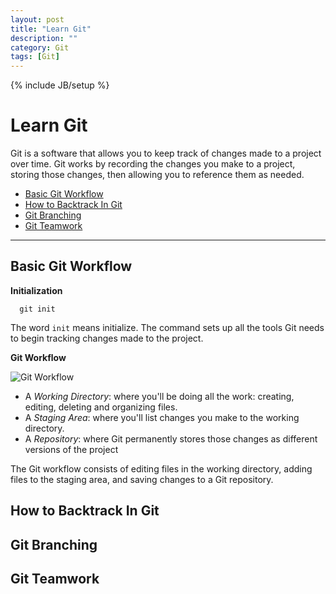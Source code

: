 ```yaml
---
layout: post
title: "Learn Git"
description: ""
category: Git
tags: [Git]
---
```

{% include JB/setup %}

# Learn Git

Git is a software that allows you to keep track of changes made to a project over time. Git works by recording the changes you make to a project, storing those changes, then allowing you to reference them as needed.

* [Basic Git Workflow](#BGW)
* [How to Backtrack In Git](#HTBIG)
* [Git Branching](#GB)
* [Git Teamwork](#GT)

***

<h2 id="BGW">Basic Git Workflow</h2>

**Initialization**

      git init

The word `init` means initialize. The command sets up all the tools Git needs to begin tracking changes made to the project.

**Git Workflow**

![Git Workflow](https://github.com/jeffjiezhou/jeffjiezhou.github.io/blob/master/img/GitWorkflow.png?raw=true)

* A *Working Directory*: where you'll be doing all the work: creating, editing, deleting and organizing files.
* A *Staging Area*: where you'll list changes you make to the working directory.
* A *Repository*: where Git permanently stores those changes as different versions of the project

The Git workflow consists of editing files in the working directory, adding files to the staging area, and saving changes to a Git repository.

<h2 id="HTBIG">How to Backtrack In Git</h2>

<h2 id="GB">Git Branching</h2>

<h2 id="GT">Git Teamwork</h2>
